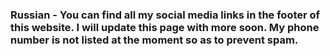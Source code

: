 ---
---

### Russian - You can find all my social media links in the footer of this website. I will update this page with more soon. My phone number is not listed at the moment so as to prevent spam.